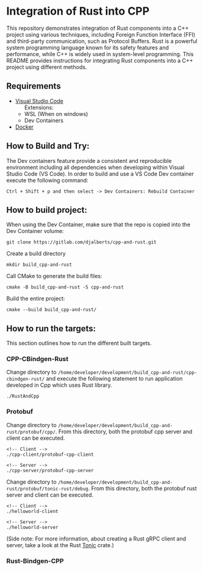 # Integration of Rust into CPP

This repository demonstrates integration of Rust components into a C++ project using various techniques, including Foreign Function Interface (FFI) and third-party communication, such as Protocol Buffers. Rust is a powerful system programming language known for its safety features and performance, while C++ is widely used in system-level programming. This README provides instructions for integrating Rust components into a C++ project using different methods.

## Requirements

- [Visual Studio Code](https://code.visualstudio.com/) \
&nbsp;&nbsp;&nbsp;&nbsp;&nbsp;&nbsp;Extensions:
    - WSL (When on windows)
    - Dev Containers
- [Docker](https://docs.docker.com/get-docker/)

## How to Build and Try:

The Dev containers feature provide a consistent and reproducible environment including all dependencies when developing within Visual Studio Code (VS Code). In order to build and use a VS Code Dev container execute the following command:

```
Ctrl + Shift + p and then select -> Dev Containers: Rebuild Container
``` 

## How to build project:

When using the Dev Container, make sure that the repo is copied into the Dev Container volume:

```
git clone https://gitlab.com/djalberts/cpp-and-rust.git
```

Create a build directory

```
mkdir build_cpp-and-rust
```

Call CMake to generate the build files:

```
cmake -B build_cpp-and-rust -S cpp-and-rust
```

Build the entire project:

```
cmake --build build_cpp-and-rust/
```

## How to run the targets:

This section outlines how to run the different built targets.

### CPP-CBindgen-Rust

Change directory to `/home/developer/development/build_cpp-and-rust/cpp-cbindgen-rust/` and execute the following statement to run application developed in Cpp which uses Rust library.

```
./RustAndCpp
```

### Protobuf

Change directory to `/home/developer/development/build_cpp-and-rust/protobuf/cpp/`. From this directory, both the protobuf cpp server and client can be executed.

```
<!-- Client -->
./cpp-client/protobuf-cpp-client

<!-- Server -->
./cpp-server/protobuf-cpp-server
```

Change directory to `/home/developer/development/build_cpp-and-rust/protobuf/tonic-rust/debug`. From this directory, both the protobuf rust server and client can be executed.

```
<!-- Client -->
./helloworld-client

<!-- Server -->
./helloworld-server
```

(Side note: For more information, about creating a Rust gRPC client and server, take a look at the Rust [Tonic](https://github.com/hyperium/tonic) crate.)

### Rust-Bindgen-CPP
